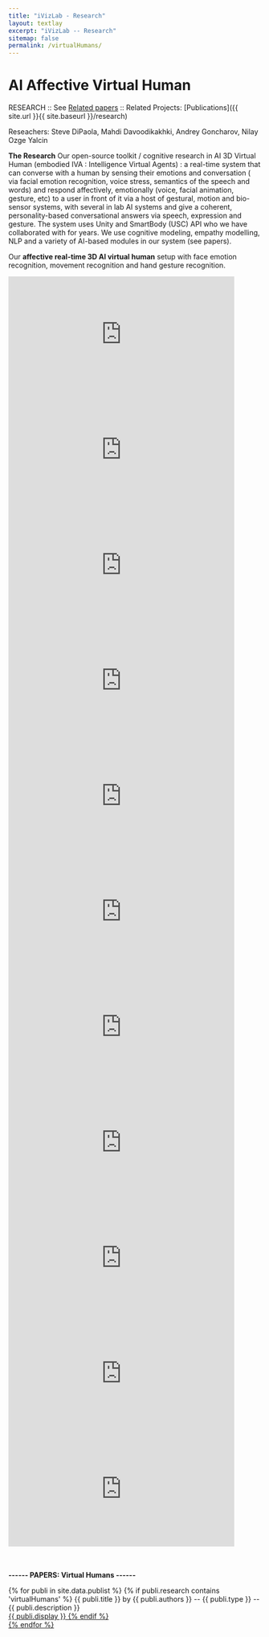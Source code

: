```yaml
---
title: "iVizLab - Research"
layout: textlay
excerpt: "iVizLab -- Research"
sitemap: false
permalink: /virtualHumans/
---
```


# AI Affective Virtual Human


RESEARCH :: See [Related papers](#paperSection) ::  Related Projects: [Publications]({{ site.url }}{{ site.baseurl }}/research)

Reseachers: Steve DiPaola, Mahdi Davoodikakhki, Andrey Goncharov, Nilay Ozge Yalcin 


**The Research**
Our open-source toolkit / cognitive research in AI 3D Virtual Human (embodied IVA : Intelligence Virtual Agents) : a real-time system that can converse with a human by sensing their emotions and conversation ( via facial emotion recognition, voice stress, semantics of the speech and words) and respond affectively, emotionally (voice, facial animation, gesture, etc) to a user in front of it via a host of gestural, motion and bio-sensor systems, with several in lab AI systems and give a coherent, personality-based conversational answers via speech, expression and gesture. The system uses Unity and SmartBody (USC) API who we have collaborated with for years. We use cognitive modeling, empathy modelling, NLP and a variety of AI-based modules in our system (see papers).


Our **affective real-time 3D AI virtual human** setup with face emotion recognition, movement recognition and hand gesture recognition. 
<br>
<iframe width="450" height="230" src="https://www.youtube.com/embed/RMLD7jccv_w?rel=0" frameborder="0" allowfullscreen></iframe>
<br>
<iframe width="450" height="230" src="https://www.youtube.com/embed/O_FaV-6hahM?rel=0" frameborder="0" allowfullscreen></iframe>
<iframe width="450" height="230" src="https://www.youtube.com/embed/vcDgqx8wlmw?rel=0" frameborder="0" allowfullscreen></iframe>
<iframe width="450" height="230" src="https://www.youtube.com/embed/1f-TAj79q38?rel=0" frameborder="0" allowfullscreen></iframe>
<iframe width="450" height="230" src="https://www.youtube.com/embed/lVMMyIuJWEQ?rel=0" frameborder="0" allowfullscreen></iframe>
<iframe width="450" height="230" src="https://www.youtube.com/embed/2NmsT3VgZXg?rel=0" frameborder="0" allowfullscreen></iframe>
<iframe width="450" height="230" src="https://www.youtube.com/embed/TOOWDdWeMQQ?rel=0" frameborder="0" allowfullscreen></iframe>
<iframe width="450" height="230" src="https://www.youtube.com/embed/_r1XNu4e-rg?rel=0" frameborder="0" allowfullscreen></iframe>
<iframe width="450" height="230" src="https://www.youtube.com/embed/I-sZEyvtsXk?rel=0" frameborder="0" allowfullscreen></iframe>
<iframe width="450" height="230" src="https://www.youtube.com/embed/O2SUUo55lXM?rel=0" frameborder="0" allowfullscreen></iframe>
<iframe width="450" height="230" src="https://www.youtube.com/embed/xPMFS10M8qk?rel=0" frameborder="0" allowfullscreen></iframe>



<div id="paperSection"></div>


<br><br>
**------  PAPERS: Virtual Humans  ------**



{% for publi in site.data.publist %}
  {% if publi.research contains 'virtualHumans' %}
  <pubtit>{{ publi.title }}</pubtit> by
  {{ publi.authors }} --   <pubtit>{{ publi.type }}</pubtit> -- {{ publi.description }}
  <br> <a href="{{ publi.url }}">{{ publi.display }}
  {% endif %}  
{% endfor %}

